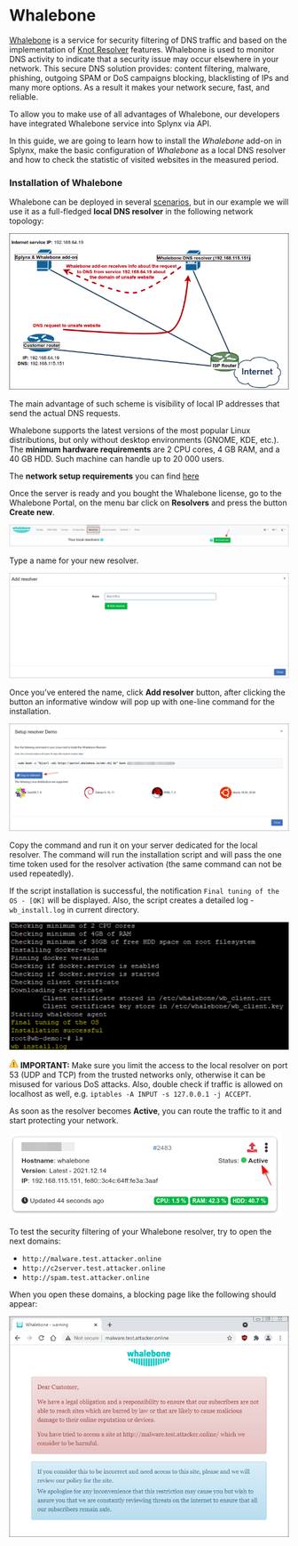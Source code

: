 Whalebone
=============================

[Whalebone](https://www.whalebone.io/) is a service for security filtering of DNS traffic and based on the implementation of [Knot Resolver](https://www.knot-resolver.cz/) features. Whalebone is used to monitor DNS activity to indicate that a security issue may occur elsewhere in your network. This secure DNS solution provides: content filtering, malware, phishing, outgoing SPAM or DoS campaigns blocking, blacklisting of IPs and many more options. As a result it makes your network secure, fast, and reliable.

To allow you to make use of all advantages of Whalebone, our developers have integrated Whalebone service into Splynx via API.

In this guide, we are going to learn how to install the *Whalebone* add-on in Splynx, make the basic configuration of *Whalebone* as a local DNS resolver and how to check the statistic of visited websites in the measured period.

### Installation of Whalebone

Whalebone can be deployed in several [scenarios](https://docs.whalebone.io/en/latest/deployment.html), but in our example we will use it as a full-fledged **local DNS resolver** in the following network topology:

![img](0.png)

The main advantage of such scheme is visibility of local IP addresses that send the actual DNS requests.

Whalebone supports the latest versions of the most popular Linux distributions, but only without desktop environments (GNOME, KDE, etc.). The **minimum hardware requirements** are 2 CPU cores, 4 GB RAM, and a 40 GB HDD. Such machine can handle up to 20 000 users.

The **network setup requirements** you can find [here](https://docs.whalebone.io/en/latest/local_resolver.html#local-resolver-system-requirements)

Once the server is ready and you bought the Whalebone license, go to the Whalebone Portal, on the menu bar click on **Resolvers** and press the button **Create new**.

![img](1.png)

Type a name for your new resolver.

![img](2.png)

Once you’ve entered the name, click **Add resolver** button, after clicking the button an informative window will pop up with one-line command for the installation.

![img](3.png)

Copy the command and run it on your server dedicated for the local resolver. The command will run the installation script and will pass the one time token used for the resolver activation (the same command can not be used repeatedly).

If the script installation is successful, the notification `Final tuning of the OS - [OK]` will be displayed. Also, the script creates a detailed log - `wb_install.log` in current directory.

![img](4.png)

<icon class="image-icon">![Important](warning.png)</icon> **IMPORTANT:** Make sure you limit the access to the local resolver on port 53 (UDP and TCP) from the trusted networks only, otherwise it can be misused for various DoS attacks. Also, double check if traffic is allowed on localhost as well, e.g. `iptables -A INPUT -s 127.0.0.1 -j ACCEPT`.

As soon as the resolver becomes **Active**, you can route the traffic to it and start protecting your network.

![img](5.png)

To test the security filtering of your Whalebone resolver, try to open the next domains:

- `http://malware.test.attacker.online`
- `http://c2server.test.attacker.online`
- `http://spam.test.attacker.online`

When you open these domains, a blocking page like the following should appear:

![img](6.png)
